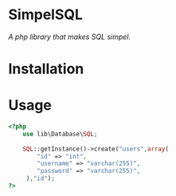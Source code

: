 # SimpelSQL
_A php library that makes SQL simpel._


# Installation


# Usage
```php
<?php
    use lib\Database\SQL;
    
    SQL::getInstance()->create("users",array(
        "id" => "int",
        "username" => "varchar(255)",
        "password" => "varchar(255)",
     ),"id");
?>
```



